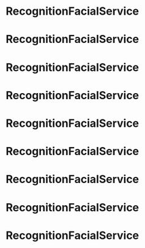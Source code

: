 # RecognitionFacialService
# RecognitionFacialService
# RecognitionFacialService
# RecognitionFacialService
# RecognitionFacialService
# RecognitionFacialService
# RecognitionFacialService
# RecognitionFacialService
# RecognitionFacialService
